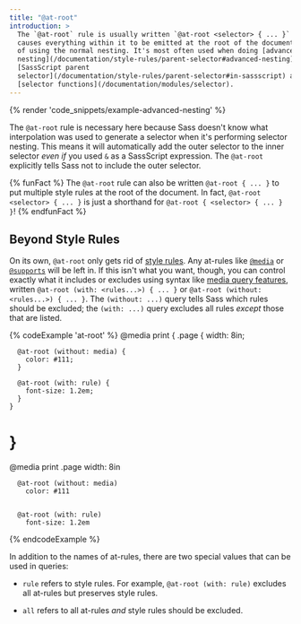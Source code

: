 ```yaml
---
title: "@at-root"
introduction: >
  The `@at-root` rule is usually written `@at-root <selector> { ... }` and
  causes everything within it to be emitted at the root of the document instead
  of using the normal nesting. It's most often used when doing [advanced
  nesting](/documentation/style-rules/parent-selector#advanced-nesting) with the
  [SassScript parent
  selector](/documentation/style-rules/parent-selector#in-sassscript) and
  [selector functions](/documentation/modules/selector).
---
```


{% render 'code_snippets/example-advanced-nesting' %}

The `@at-root` rule is necessary here because Sass doesn't know what
interpolation was used to generate a selector when it's performing selector
nesting. This means it will automatically add the outer selector to the inner
selector *even if* you used `&` as a SassScript expression. The `@at-root`
explicitly tells Sass not to include the outer selector.

{% funFact %}
  The `@at-root` rule can also be written `@at-root { ... }` to put multiple
  style rules at the root of the document. In fact, `@at-root <selector> { ...
  }` is just a shorthand for `@at-root { <selector> { ... } }`!
{% endfunFact %}

## Beyond Style Rules

On its own, `@at-root` only gets rid of [style rules][]. Any at-rules like
[`@media`][] or [`@supports`][] will be left in. If this isn't what you want,
though, you can control exactly what it includes or excludes using syntax like
[media query features][], written `@at-root (with: <rules...>) { ... }` or
`@at-root (without: <rules...>) { ... }`. The `(without: ...)` query tells Sass
which rules should be excluded; the `(with: ...)` query excludes all rules
*except* those that are listed.

[style rules]: /documentation/style-rules
[`@media`]: /documentation/at-rules/css#media
[`@supports`]: /documentation/at-rules/css#supports
[media query features]: https://developer.mozilla.org/en-US/docs/Web/CSS/Media_Queries/Using_media_queries#Targeting_media_features

{% codeExample 'at-root' %}
  @media print {
    .page {
      width: 8in;

      @at-root (without: media) {
        color: #111;
      }

      @at-root (with: rule) {
        font-size: 1.2em;
      }
    }
  }
  ===
  @media print
    .page
      width: 8in

      @at-root (without: media)
        color: #111


      @at-root (with: rule)
        font-size: 1.2em
{% endcodeExample %}

In addition to the names of at-rules, there are two special values that can be
used in queries:

* `rule` refers to style rules. For example, `@at-root (with: rule)` excludes
  all at-rules but preserves style rules.

* `all` refers to all at-rules *and* style rules should be excluded.
